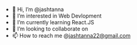- 👋 Hi, I’m @jashtanna
- 👀 I’m interested in Web Devlopment
- 🌱 I’m currently learning React.JS
- 💞️ I’m looking to collaborate on
- 📫 How to reach me @jashtanna22@gmail.com

<!---
jashtanna/jashtanna is a ✨ special ✨ repository because its `README.md` (this file) appears on your GitHub profile.
You can click the Preview link to take a look at your changes.
--->
